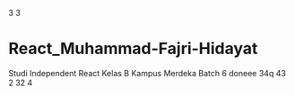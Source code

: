 3
3
# React_Muhammad-Fajri-Hidayat
Studi Independent React Kelas B Kampus Merdeka Batch 6
doneee
34q
43
2
32
4
